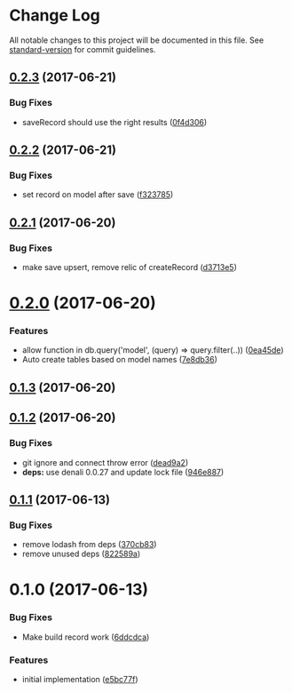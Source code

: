 # Change Log

All notable changes to this project will be documented in this file. See [standard-version](https://github.com/conventional-changelog/standard-version) for commit guidelines.

<a name="0.2.3"></a>
## [0.2.3](https://github.com/knownasilya/denali-rethinkdb/compare/v0.2.2...v0.2.3) (2017-06-21)


### Bug Fixes

* saveRecord should use the right results ([0f4d306](https://github.com/knownasilya/denali-rethinkdb/commit/0f4d306))



<a name="0.2.2"></a>
## [0.2.2](https://github.com/knownasilya/denali-rethinkdb/compare/v0.2.1...v0.2.2) (2017-06-21)


### Bug Fixes

* set record on model after save ([f323785](https://github.com/knownasilya/denali-rethinkdb/commit/f323785))



<a name="0.2.1"></a>
## [0.2.1](https://github.com/knownasilya/denali-rethinkdb/compare/v0.2.0...v0.2.1) (2017-06-20)


### Bug Fixes

* make save upsert, remove relic of createRecord ([d3713e5](https://github.com/knownasilya/denali-rethinkdb/commit/d3713e5))



<a name="0.2.0"></a>
# [0.2.0](https://github.com/knownasilya/denali-rethinkdb/compare/v0.1.3...v0.2.0) (2017-06-20)


### Features

* allow function in db.query('model', (query) => query.filter(..)) ([0ea45de](https://github.com/knownasilya/denali-rethinkdb/commit/0ea45de))
* Auto create tables based on model names ([7e8db36](https://github.com/knownasilya/denali-rethinkdb/commit/7e8db36))



<a name="0.1.3"></a>
## [0.1.3](https://github.com/knownasilya/denali-rethinkdb/compare/v0.1.2...v0.1.3) (2017-06-20)



<a name="0.1.2"></a>
## [0.1.2](https://github.com/knownasilya/denali-rethinkdb/compare/v0.1.1...v0.1.2) (2017-06-20)


### Bug Fixes

* git ignore and connect throw error ([dead9a2](https://github.com/knownasilya/denali-rethinkdb/commit/dead9a2))
* **deps:** use denali 0.0.27 and update lock file ([946e887](https://github.com/knownasilya/denali-rethinkdb/commit/946e887))



<a name="0.1.1"></a>
## [0.1.1](https://github.com/knownasilya/denali-rethinkdb/compare/v0.1.0...v0.1.1) (2017-06-13)


### Bug Fixes

* remove lodash from deps ([370cb83](https://github.com/knownasilya/denali-rethinkdb/commit/370cb83))
* remove unused deps ([822589a](https://github.com/knownasilya/denali-rethinkdb/commit/822589a))



<a name="0.1.0"></a>
# 0.1.0 (2017-06-13)


### Bug Fixes

* Make build record work ([6ddcdca](https://github.com/knownasilya/denali-rethinkdb/commit/6ddcdca))


### Features

* initial implementation ([e5bc77f](https://github.com/knownasilya/denali-rethinkdb/commit/e5bc77f))
